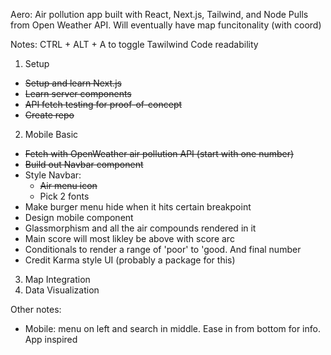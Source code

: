Aero:
Air pollution app built with React, Next.js, Tailwind, and Node
Pulls from Open Weather API. Will eventually have map funcitonality (with coord)

Notes:
CTRL + ALT + A to toggle Tawilwind Code readability


1. Setup    
  - ~~Setup and learn Next.js~~
  - ~~Learn server components~~
  - ~~API fetch testing for proof-of-concept~~
  - ~~Create repo~~

2. Mobile Basic
  - ~~Fetch with OpenWeather air pollution API (start with one number)~~
  - ~~Build out Navbar component~~
  - Style Navbar:
    - ~~Air menu icon~~
    - Pick 2 fonts  
  - Make burger menu hide when it hits certain breakpoint
  - Design mobile component
   - Glassmorphism and all the air compounds rendered in it
   - Main score will most likley be above with score arc
  - Conditionals to render a range of 'poor' to 'good. And final number
  - Credit Karma style UI (probably a package for this)


3. Map Integration
4. Data Visualization


Other notes:
- Mobile: menu on left and search in middle. Ease in from bottom for info. App inspired